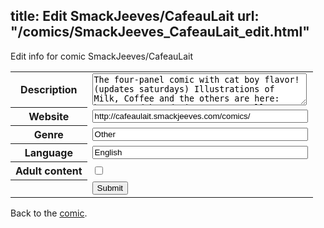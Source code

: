 title: Edit SmackJeeves/CafeauLait
url: "/comics/SmackJeeves_CafeauLait_edit.html"
---
Edit info for comic SmackJeeves/CafeauLait

<form name="comic" action="http://gaepostmail.appspot.com/comic/" method="post">
<table class="comicinfo">
<tr>
<th>Description</th><td><textarea name="description" cols="40" rows="3">The four-panel comic with cat boy flavor! (updates saturdays) Illustrations of Milk, Coffee and the others are here: http://nadykun.deviantart.com/gallery/40865689</textarea></td>
</tr>
<tr>
<th>Website</th><td><input type="text" name="url" value="http://cafeaulait.smackjeeves.com/comics/" size="40"/></td>
</tr>
<tr>
<th>Genre</th><td><input type="text" name="genre" value="Other" size="40"/></td>
</tr>
<tr>
<th>Language</th><td><input type="text" name="language" value="English" size="40"/></td>
</tr>
<tr>
<th>Adult content</th><td><input type="checkbox" name="adult" value="adult" /></td>
</tr>
<tr>
<th></th><td>
<input type="hidden" name="comic" value="SmackJeeves_CafeauLait" />
<input type="submit" name="submit" value="Submit" />
</td>
</tr>
</table>
</form>

Back to the [comic](SmackJeeves_CafeauLait.html).
